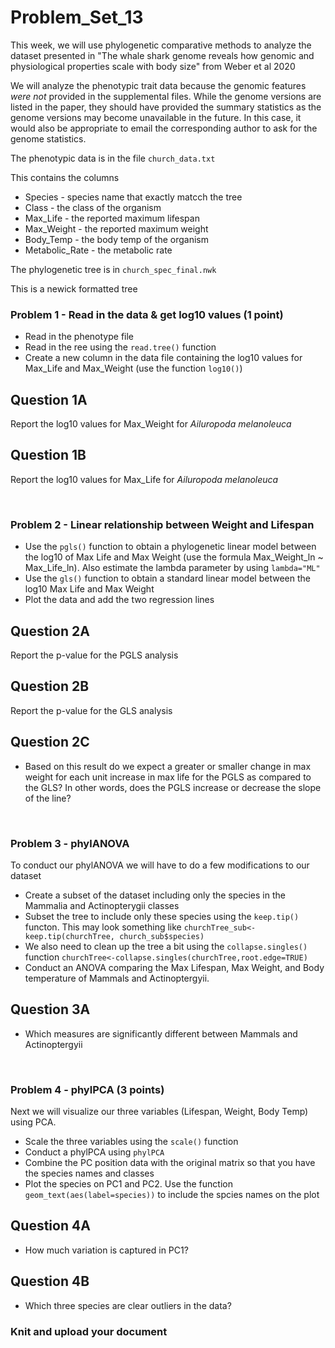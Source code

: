 # Problem_Set_13

This week, we will use phylogenetic comparative methods to analyze the dataset presented in "The whale shark genome reveals how genomic and physiological properties scale with body size" from Weber et al 2020

We will analyze the phenotypic trait data because the genomic features *were not* provided in the supplemental files. While the genome versions are listed in the paper, they should have provided the summary statistics as the genome versions may become unavailable in the future. In this case, it would also be appropriate to email the corresponding author to ask for the genome statistics.


The phenotypic data is in the file ```church_data.txt```

This contains the columns 
- Species - species name that exactly matcch the tree
- Class - the class of the organism
- Max_Life - the reported maximum lifespan
- Max_Weight - the reported maximum weight
- Body_Temp - the body temp of the organism
- Metabolic_Rate - the metabolic rate 

The phylogenetic tree is in ```church_spec_final.nwk``` 

This is a newick formatted tree 


### Problem 1 - Read in the data & get log10 values (1 point)

- Read in the phenotype file 
- Read in the ree using the ```read.tree()``` function 
- Create a new column in the data file containing the log10 values for Max_Life and Max_Weight (use the function ```log10()```)

## Question 1A
Report the log10 values for Max_Weight for *Ailuropoda melanoleuca*

## Question 1B
Report the log10 values for Max_Life for *Ailuropoda melanoleuca*

&nbsp;
&nbsp;

### Problem 2 - Linear relationship between Weight and Lifespan 

- Use the ```pgls()``` function to obtain a phylogenetic linear model between the log10 of Max Life and Max Weight (use the formula Max_Weight_ln ~ Max_Life_ln). Also estimate the lambda parameter by using ```lambda="ML"```
- Use the ```gls()``` function to obtain a standard linear model between the log10 Max Life and Max Weight 
- Plot the data and add the two regression lines
  
## Question 2A
Report the p-value for the PGLS analysis

## Question 2B 
Report the p-value for the GLS analysis 

## Question 2C

- Based on this result do we expect a greater or smaller change in max weight for each unit increase in max life for the PGLS as compared to the GLS? In other words, does the PGLS increase or decrease the slope of the line?

&nbsp;
&nbsp;

### Problem 3 - phylANOVA 

To conduct our phylANOVA we will have to do a few modifications to our dataset

- Create a subset of the dataset including only the species in the Mammalia and Actinopterygii classes
- Subset the tree to include only these species using the ```keep.tip()``` functon. This may look something like ```churchTree_sub<-keep.tip(churchTree, church_sub$species)```
- We also need to clean up the tree a bit using the ```collapse.singles()``` function ```churchTree<-collapse.singles(churchTree,root.edge=TRUE)```
- Conduct an ANOVA comparing the Max Lifespan, Max Weight, and Body temperature of Mammals and Actinoptergyii. 

## Question 3A
- Which measures are significantly different between Mammals and Actinoptergyii

&nbsp;
&nbsp;

### Problem 4 - phylPCA (3 points)

Next we will visualize our three variables (Lifespan, Weight, Body Temp) using PCA. 

- Scale the three variables using the ```scale()``` function
- Conduct a phylPCA using ```phylPCA```
- Combine the PC position data with the original matrix so that you have the species names and classes
- Plot the species on PC1 and PC2. Use the function ```geom_text(aes(label=species))``` to include the spcies names on the plot

  
## Question 4A
- How much variation is captured in PC1?

## Question 4B
- Which three species are clear outliers in the data?

### Knit and upload your document 


